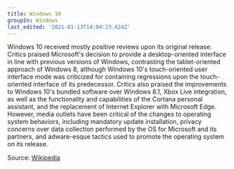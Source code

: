 ```yaml
---
title: Windows 10
groupIn: Windows
last_edited: '2021-01-13T14:04:23.624Z'
---
```

Windows 10 received mostly positive reviews upon its original release. Critics praised Microsoft's decision to provide a desktop-oriented interface in line with previous versions of Windows, contrasting the tablet-oriented approach of Windows 8, although Windows 10's touch-oriented user interface mode was criticized for containing regressions upon the touch-oriented interface of its predecessor. Critics also praised the improvements to Windows 10's bundled software over Windows 8.1, Xbox Live integration, as well as the functionality and capabilities of the Cortana personal assistant, and the replacement of Internet Explorer with Microsoft Edge. However, media outlets have been critical of the changes to operating system behaviors, including mandatory update installation, privacy concerns over data collection performed by the OS for Microsoft and its partners, and adware-esque tactics used to promote the operating system on its release.

Source: [Wikipedia](https://en.wikipedia.org/wiki/Windows_10)